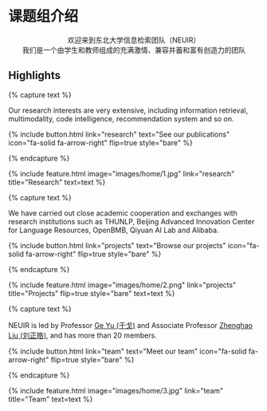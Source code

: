 ---
---

# 课题组介绍

<div style="text-align: center">欢迎来到东北大学信息检索团队（NEUIR）</div>

<div style="text-align: center">我们是一个由学生和教师组成的充满激情、兼容并蓄和富有创造力的团队</div>

<!-- {%
  include button.html
  type="docs"
  link="https://greene-lab.gitbook.io/lab-website-template-docs"
%}
{%
  include button.html
  type="github"
  text="On GitHub"
  link="greenelab/lab-website-template"
%} -->


## Highlights

{% capture text %}

Our research interests are very extensive, including information retrieval, multimodality, code intelligence, recommendation system and so on.

{%
  include button.html
  link="research"
  text="See our publications"
  icon="fa-solid fa-arrow-right"
  flip=true
  style="bare"
%}

{% endcapture %}

{%
  include feature.html
  image="images/home/1.jpg"
  link="research"
  title="Research"
  text=text
%}

{% capture text %}

We have carried out close academic cooperation and exchanges with research institutions such as THUNLP, Beijing Advanced  Innovation Center for Language Resources, OpenBMB, Qiyuan AI Lab and Alibaba.

{%
  include button.html
  link="projects"
  text="Browse our projects"
  icon="fa-solid fa-arrow-right"
  flip=true
  style="bare"
%}

{% endcapture %}

{%
  include feature.html
  image="images/home/2.png"
  link="projects"
  title="Projects"
  flip=true
  style="bare"
  text=text
%}

{% capture text %}

NEUIR is led by Professor [Ge Yu (于戈)](https://scholar.google.com/citations?hl=en&user=HClMOmUAAAAJ) and Associate Professor [Zhenghao Liu (刘正皓)](https://scholar.google.com/citations?user=4vrZRk0AAAAJ&hl=en), and has more than 20 members.

{%
  include button.html
  link="team"
  text="Meet our team"
  icon="fa-solid fa-arrow-right"
  flip=true
  style="bare"
%}

{% endcapture %}

{%
  include feature.html
  image="images/home/3.jpg"
  link="team"
  title="Team"
  text=text
%}
